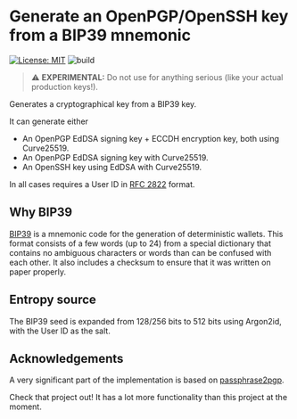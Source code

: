 # Generate an OpenPGP/OpenSSH key from a BIP39 mnemonic

[![License: MIT](https://img.shields.io/badge/License-MIT-yellow.svg)](https://opensource.org/licenses/MIT)
![build](https://github.com/jpdarago/bip39key/actions/workflows/rust.yml/badge.svg)

> :warning: **EXPERIMENTAL:** Do not use for anything serious (like your actual production keys!).

Generates a cryptographical key from a BIP39 key.

It can generate either

* An OpenPGP EdDSA signing key + ECCDH encryption key, both using Curve25519.
* An OpenPGP EdDSA signing key with Curve25519.
* An OpenSSH key using EdDSA with Curve25519.

In all cases requires a User ID in [RFC 2822](https://datatracker.ietf.org/doc/html/rfc2822) format.

## Why BIP39

[BIP39](https://github.com/bitcoin/bips/blob/master/bip-0039.mediawiki) is a
mnemonic code for the generation of deterministic wallets. This format consists
of a few words (up to 24) from a special dictionary that contains no ambiguous
characters or words than can be confused with each other. It also includes a
checksum to ensure that it was written on paper properly.

## Entropy source

The BIP39 seed is expanded from 128/256 bits to 512 bits using Argon2id, with
the User ID as the salt.

## Acknowledgements

A very significant part of the implementation is based on [passphrase2pgp](https://github.com/skeeto/passphrase2pgp).

Check that project out! It has a lot more functionality than this project at the
moment.
